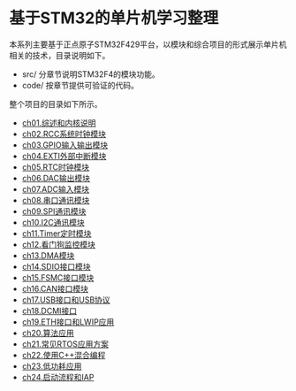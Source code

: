 # 基于STM32的单片机学习整理

本系列主要基于正点原子STM32F429平台，以模块和综合项目的形式展示单片机相关的技术，目录说明如下。

- src/ 分章节说明STM32F4的模块功能。
- code/ 按章节提供可验证的代码。

整个项目的目录如下所示。

- [ch01.综述和内核说明](./src/ch01.overview_and_kernel.md)
- [ch02.RCC系统时钟模块](./src/ch02.rcc_system_clock.md)
- [ch03.GPIO输入输出模块](./src/ch03.gpio_input_output.md)
- [ch04.EXTI外部中断模块](./src/ch04.exti_interrupt.md)
- [ch05.RTC时钟模块](./src/ch05.rtc_clock.md)
- [ch06.DAC输出模块](./src/ch06.dac_output.md)
- [ch07.ADC输入模块](./src/ch07.adc_input.md)
- [ch08.串口通讯模块](./src/ch08.usart_com.md)
- [ch09.SPI通讯模块](./src/ch09.spi_com.md)
- [ch10.I2C通讯模块](./src/ch10.i2c_com.md)
- [ch11.Timer定时模块](./src/ch11.timer_clock.md)
- [ch12.看门狗监控模块](./src/ch12.watchdog_monitor.md)
- [ch13.DMA模块](./src/ch13.dma.md)
- [ch14.SDIO接口模块](./src/ch14.sdio_interface.md)
- [ch15.FSMC接口模块](./src/ch15.fsmc_interface.md)
- [ch16.CAN接口模块](./src/ch16.can_interface.md)
- [ch17.USB接口和USB协议](./src/ch17.usb_interface_protocol.md)
- [ch18.DCMI接口](./src/ch18.dcmi_interface.md)
- [ch19.ETH接口和LWIP应用](./src/ch19.eth_lwip.md)
- [ch20.算法应用](./src/ch20.algorithm.md)
- [ch21.常见RTOS应用方案](./src/ch21.rtos_normal.md)
- [ch22.使用C++混合编程](./src/ch22.build_with_c++.md)
- [ch23.低功耗应用](./src/ch23.lower_power_app.md)
- [ch24.启动流程和IAP](./src/ch24.startup_iap.md)
